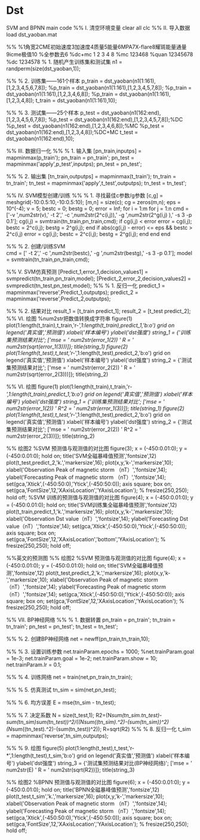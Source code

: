 # Dst
SVM and BPNN main code
%% I. 清空环境变量
clear all
clc
%% II. 导入数据
load dst_yaoban.mat
 
%%
%1角宽2CME初始速度3加速度4质量5能量6MPA7X-flare8耀斑能量通量9icme极值10
%全参数去6
%dc+mc 1 2 3 4 8
%mc 123468
%quan 12345678
%dc 1234578
% 1. 随机产生训练集和测试集
n1 = randperm(size(dst_yaoban,1));
 
%%
% 2. 训练集――161个样本
p_train = dst_yaoban(n1(1:161),[1,2,3,4,5,6,7,8]);
%p_train = dst_yaoban(n1(1:161),[1,2,3,4,5,7,8]);
%p_train = dst_yaoban(n1(1:161),[1,2,3,4,6,8]);
%p_train = dst_yaoban(n1(1:161),[1,2,3,4,8]);
t_train = dst_yaoban(n1(1:161),10);
 
%%
% 3. 测试集――25个样本
p_test = dst_yaoban(n1(162:end),[1,2,3,4,5,6,7,8]);
%p_test = dst_yaoban(n1(162:end),[1,2,3,4,5,7,8]);%DC
%p_test = dst_yaoban(n1(162:end),[1,2,3,4,6,8]);%MC
%p_test = dst_yaoban(n1(162:end),[1,2,3,4,8]);%DC+MC
t_test = dst_yaoban(n1(162:end),10);
 
%% III. 数据归一化
%%
% 1. 输入集
[pn_train,inputps] = mapminmax(p_train');
pn_train = pn_train';
pn_test = mapminmax('apply',p_test',inputps);
pn_test = pn_test';
 
%%
% 2. 输出集
[tn_train,outputps] = mapminmax(t_train');
tn_train = tn_train';
tn_test = mapminmax('apply',t_test',outputps);
tn_test = tn_test';
 
%% IV. SVM模型创建/训练
%%
% 1. 寻找最佳c参数/g参数
[c,g] = meshgrid(-10:0.5:10,-10:0.5:10);
[m,n] = size(c);
cg = zeros(m,n);
eps = 10^(-4);
v = 5;
bestc = 0;
bestg = 0;
error = Inf;
for i = 1:m
    for j = 1:n
        cmd = ['-v ',num2str(v),' -t 2',' -c ',num2str(2^c(i,j)),' -g ',num2str(2^g(i,j) ),' -s 3 -p 0.1'];
        cg(i,j) = svmtrain(tn_train,pn_train,cmd);
        if cg(i,j) < error
            error = cg(i,j);
            bestc = 2^c(i,j);
            bestg = 2^g(i,j);
        end
        if abs(cg(i,j) - error) <= eps && bestc > 2^c(i,j)
            error = cg(i,j);
            bestc = 2^c(i,j);
            bestg = 2^g(i,j);
        end
    end
end
 
%%
% 2. 创建/训练SVM  
cmd = [' -t 2',' -c ',num2str(bestc),' -g ',num2str(bestg),' -s 3 -p 0.1'];
model = svmtrain(tn_train,pn_train,cmd);
 
%% V. SVM仿真预测
[Predict_1,error_1,decision_values1] = svmpredict(tn_train,pn_train,model);
[Predict_2,error_2,decision_values2] = svmpredict(tn_test,pn_test,model);
%%
% 1. 反归一化
predict_1 = mapminmax('reverse',Predict_1,outputps);
predict_2 = mapminmax('reverse',Predict_2,outputps);
 
%%
% 2. 结果对比
result_1 = [t_train predict_1];
result_2 = [t_test predict_2];
%% VI. 绘图
%num2str把数值转换成字符串
figure(1)
plot(1:length(t_train),t_train,'r-*',1:length(t_train),predict_1,'b:o')
grid on
legend('真实值','预测值')
xlabel('样本编号')
ylabel('dst强度')
string_1 = {'训练集预测结果对比';
           ['mse = ' num2str(error_1(2)) ' R = ' num2str(sqrt(error_1(3)))]};
title(string_1)
figure(2)
plot(1:length(t_test),t_test,'r-*',1:length(t_test),predict_2,'b:o')
grid on
legend('真实值','预测值')
xlabel('样本编号')
ylabel('dst强度')
string_2 = {'测试集预测结果对比';
           ['mse = ' num2str(error_2(2)) ' R = ' num2str(sqrt(error_2(3)))]};
title(string_2)
 
%% VI. 绘图
figure(1)
plot(1:length(t_train),t_train,'r-*',1:length(t_train),predict_1,'b:o')
grid on
legend('真实值','预测值')
xlabel('样本编号')
ylabel('dst强度')
string_1 = {'训练集预测结果对比';
           ['mse = ' num2str(error_1(2)) ' R^2 = ' num2str(error_1(3))]};
title(string_1)
figure(2)
plot(1:length(t_test),t_test,'r-*',1:length(t_test),predict_2,'b:o')
grid on
legend('真实值','预测值')
xlabel('样本编号')
ylabel('dst强度')
string_2 = {'测试集预测结果对比';
           ['mse = ' num2str(error_2(2)) ' R^2 = ' num2str(error_2(3))]};
title(string_2)

%% 绘图2
%SVM 预测值与观测值的对比图
figure(3);
x = (-450:0.01:0);
y = (-450:0.01:0);
hold on;
title('SVM全磁暴峰值预测','fontsize',12)
plot(t_test,predict_2,'k.','markersize',16);
plot(x,y,'k-','markersize',10);
xlabel('Observation Peak of magnetic storm （nT）','fontsize',14);
ylabel('Forecasting Peak of magnetic storm （nT）','fontsize',14);
set(gca,'Xtick',(-450:50:0),'Ytick',(-450:50:0));
axis square;
box on;
set(gca,'FontSize',12,'XAxisLocation','YAxisLocation');
% fresize(250,250);
hold off;
%SVM 训练的预测值与观测值的对比图
figure(4);
x = (-450:0.01:0);
y = (-450:0.01:0);
hold on;
title('SVM训练集全磁暴峰值预测','fontsize',12)
plot(t_train,predict_1,'k.','markersize',16);
plot(x,y,'k-','markersize',10);
xlabel('Observation Dst value（nT）','fontsize',14);
ylabel('Forecasting Dst value（nT）','fontsize',14);
set(gca,'Xtick',(-450:50:0),'Ytick',(-450:50:0));
axis square;
box on;
set(gca,'FontSize',12,'XAxisLocation','bottom','YAxisLocation');
% fresize(250,250);
hold off;

%%英文的预测图
%% 绘图2
%SVM 预测值与观测值的对比图
figure(4);
x = (-450:0.01:0);
y = (-450:0.01:0);
hold on;
title('SVM全磁暴峰值预测','fontsize',12)
plot(t_test,predict_2,'k.','markersize',16);
plot(x,y,'k-','markersize',10);
xlabel('Observation Peak of magnetic storm （nT）','fontsize',14);
ylabel('Forecasting Peak of magnetic storm （nT）','fontsize',14);
set(gca,'Xtick',(-450:50:0),'Ytick',(-450:50:0));
axis square;
box on;
set(gca,'FontSize',12,'XAxisLocation','YAxisLocation');
% fresize(250,250);
hold off;


%% VII. BP神经网络
%%
% 1. 数据转置
pn_train = pn_train';
tn_train = tn_train';
pn_test = pn_test';
tn_test = tn_test';
 
%%
% 2. 创建BP神经网络
net = newff(pn_train,tn_train,10);
 
%%
% 3. 设置训练参数
net.trainParam.epochs = 1000;
%net.trainParam.goal = 1e-3;
net.trainParam.goal = 1e-2;
net.trainParam.show = 10;
net.trainParam.lr = 0.1;
 
%%
% 4. 训练网络
net = train(net,pn_train,tn_train);
 
%%
% 5. 仿真测试
tn_sim = sim(net,pn_test);
 
%%
% 6. 均方误差
E = mse(tn_sim - tn_test);
 
%%
% 7. 决定系数
N = size(t_test,1);
R2=(N*sum(tn_sim.*tn_test)-sum(tn_sim)*sum(tn_test))^2/((N*sum((tn_sim).^2)-(sum(tn_sim))^2)*(N*sum((tn_test).^2)-(sum(tn_test))^2)); 
R=sqrt(R2) 
%%
% 8. 反归一化
t_sim = mapminmax('reverse',tn_sim,outputps);
 
%%
% 9. 绘图
figure(5)
plot(1:length(t_test),t_test,'r-*',1:length(t_test),t_sim,'b:o')
grid on
legend('真实值','预测值')
xlabel('样本编号')
ylabel('dst强度')
string_3 = {'测试集预测结果对比(BP神经网络)';
           ['mse = ' num2str(E) ' R = ' num2str(sqrt(R2))]};
title(string_3)


%% 绘图2
%BPNN 预测值与观测值的对比图
figure(6);
x = (-450:0.01:0);
y = (-450:0.01:0);
hold on;
title('BPNN全磁暴峰值预测','fontsize',12)
plot(t_test,t_sim','k.','markersize',16);
plot(x,y,'k-','markersize',10);
xlabel('Observation Peak of magnetic storm （nT）','fontsize',14);
ylabel('Forecasting Peak of magnetic storm （nT）','fontsize',14);
set(gca,'Xtick',(-450:50:0),'Ytick',(-450:50:0));
axis square;
box on;
set(gca,'FontSize',12,'XAxisLocation','YAxisLocation');
% fresize(250,250);
hold off;
